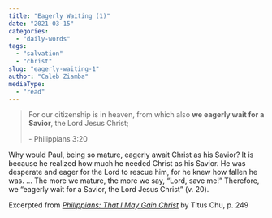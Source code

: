 ```yaml
---
title: "Eagerly Waiting (1)"
date: "2021-03-15"
categories: 
  - "daily-words"
tags: 
  - "salvation"
  - "christ"
slug: "eagerly-waiting-1"
author: "Caleb Ziamba"
mediaType: 
  - "read"
---
```


> For our citizenship is in heaven, from which also **we eagerly wait for a Savior**, the Lord Jesus Christ;
> 
> \- Philippians 3:20

Why would Paul, being so mature, eagerly await Christ as his Savior? It is because he realized how much he needed Christ as his Savior. He was desperate and eager for the Lord to rescue him, for he knew how fallen he was. ... The more we mature, the more we say, “Lord, save me!” Therefore, we “eagerly wait for a Savior, the Lord Jesus Christ” (v. 20).

Excerpted from _[Philippians: That I May Gain Christ](https://www.asweetsavor.org/book-philippians/)_ by Titus Chu, p. 249
